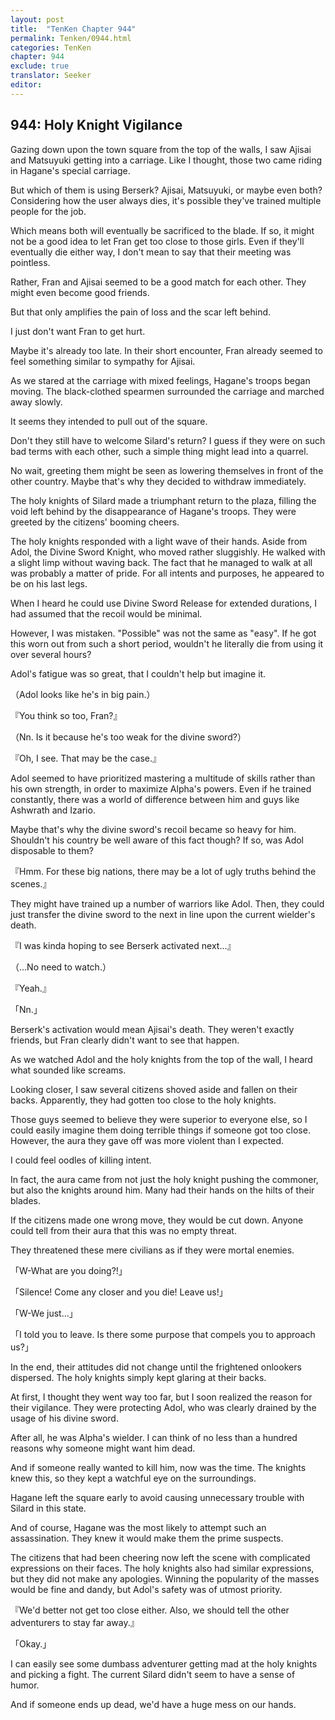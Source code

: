 ```yaml
---
layout: post
title:  "TenKen Chapter 944"
permalink: Tenken/0944.html
categories: TenKen
chapter: 944
exclude: true
translator: Seeker
editor: 
---
```

<h2>944: Holy Knight Vigilance</h2>

Gazing down upon the town square from the top of the walls, I saw Ajisai and Matsuyuki getting into a carriage. Like I thought, those two came riding in Hagane's special carriage.

But which of them is using Berserk? Ajisai, Matsuyuki, or maybe even both? Considering how the user always dies, it's possible they've trained multiple people for the job.

Which means both will eventually be sacrificed to the blade. If so, it might not be a good idea to let Fran get too close to those girls. Even if they'll eventually die either way, I don't mean to say that their meeting was pointless.

Rather, Fran and Ajisai seemed to be a good match for each other. They might even become good friends.

But that only amplifies the pain of loss and the scar left behind.

I just don't want Fran to get hurt.

Maybe it's already too late. In their short encounter, Fran already seemed to feel something similar to sympathy for Ajisai.

As we stared at the carriage with mixed feelings, Hagane's troops began moving. The black-clothed spearmen surrounded the carriage and marched away slowly.

It seems they intended to pull out of the square.

Don't they still have to welcome Silard's return? I guess if they were on such bad terms with each other, such a simple thing might lead into a quarrel.

No wait, greeting them might be seen as lowering themselves in front of the other country. Maybe that's why they decided to withdraw immediately.

The holy knights of Silard made a triumphant return to the plaza, filling the void left behind by the disappearance of Hagane's troops. They were greeted by the citizens' booming cheers.

The holy knights responded with a light wave of their hands. Aside from Adol, the Divine Sword Knight, who moved rather sluggishly. He walked with a slight limp without waving back. The fact that he managed to walk at all was probably a matter of pride. For all intents and purposes, he appeared to be on his last legs.

When I heard he could use Divine Sword Release for extended durations, I had assumed that the recoil would be minimal.

However, I was mistaken. "Possible" was not the same as "easy". If he got this worn out from such a short period, wouldn't he literally die from using it over several hours?

Adol's fatigue was so great, that I couldn't help but imagine it.

（Adol looks like he's in big pain.）

『You think so too, Fran?』

（Nn. Is it because he's too weak for the divine sword?）

『Oh, I see. That may be the case.』

Adol seemed to have prioritized mastering a multitude of skills rather than his own strength, in order to maximize Alpha's powers. Even if he trained constantly, there was a world of difference between him and guys like Ashwrath and Izario.

Maybe that's why the divine sword's recoil became so heavy for him. Shouldn't his country be well aware of this fact though? If so, was Adol disposable to them?

『Hmm. For these big nations, there may be a lot of ugly truths behind the scenes.』

They might have trained up a number of warriors like Adol. Then, they could just transfer the divine sword to the next in line upon the current wielder's death.

『I was kinda hoping to see Berserk activated next...』

（...No need to watch.）

『Yeah.』

「Nn.」

Berserk's activation would mean Ajisai's death. They weren't exactly friends, but Fran clearly didn't want to see that happen.

As we watched Adol and the holy knights from the top of the wall, I heard what sounded like screams.

Looking closer, I saw several citizens shoved aside and fallen on their backs. Apparently, they had gotten too close to the holy knights.

Those guys seemed to believe they were superior to everyone else, so I could easily imagine them doing terrible things if someone got too close. However, the aura they gave off was more violent than I expected.

I could feel oodles of killing intent.

In fact, the aura came from not just the holy knight pushing the commoner, but also the knights around him. Many had their hands on the hilts of their blades.

If the citizens made one wrong move, they would be cut down. Anyone could tell from their aura that this was no empty threat.

They threatened these mere civilians as if they were mortal enemies.

「W-What are you doing?!」

「Silence! Come any closer and you die! Leave us!」

「W-We just...」

「I told you to leave. Is there some purpose that compels you to approach us?」

In the end, their attitudes did not change until the frightened onlookers dispersed. The holy knights simply kept glaring at their backs.

At first, I thought they went way too far, but I soon realized the reason for their vigilance. They were protecting Adol, who was clearly drained by the usage of his divine sword.

After all, he was Alpha's wielder. I can think of no less than a hundred reasons why someone might want him dead.

And if someone really wanted to kill him, now was the time. The knights knew this, so they kept a watchful eye on the surroundings.

Hagane left the square early to avoid causing unnecessary trouble with Silard in this state.

And of course, Hagane was the most likely to attempt such an assassination. They knew it would make them the prime suspects.

The citizens that had been cheering now left the scene with complicated expressions on their faces. The holy knights also had similar expressions, but they did not make any apologies. Winning the popularity of the masses would be fine and dandy, but Adol's safety was of utmost priority.

『We'd better not get too close either. Also, we should tell the other adventurers to stay far away.』

「Okay.」

I can easily see some dumbass adventurer getting mad at the holy knights and picking a fight. The current Silard didn't seem to have a sense of humor.

And if someone ends up dead, we'd have a huge mess on our hands.



